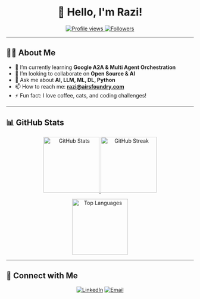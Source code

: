 <h1 align="center">👋 Hello, I'm Razi!</h1>

<p align="center">
  <a href="https://github.com/razi-aiandyou">
    <img src="https://komarev.com/ghpvc/?username=SleepingFolktales&style=flat-square" alt="Profile views"/>
  </a>
  <a href="https://github.com/SleepingFolktales?tab=repositories">
    <img src="https://img.shields.io/github/followers/SleepingFolktales?label=Followers&style=social" alt="Followers"/>
  </a>
</p>

---

## 👨‍💻 About Me

- 🌱 I’m currently learning **Google A2A & Multi Agent Orchestration**
- 👯 I’m looking to collaborate on **Open Source & AI**
- 💬 Ask me about **AI, LLM, ML, DL, Python**
- 📫 How to reach me: **razi@airsfoundry.com**
- ⚡ Fun fact: I love coffee, cats, and coding challenges!

---

## 📊 GitHub Stats

<p align="center">
  <a href="https://github.com/SleepingFolktales">
    <img height="150" src="https://github-readme-stats.vercel.app/api?username=SleepingFolktales&show_icons=true&theme=radical&include_all_commits=true&count_private=true" alt="GitHub Stats"/>
  </a>
  <a href="https://github.com/SleepingFolktales">
    <img height="150" src="https://github-readme-streak-stats.herokuapp.com/?user=SleepingFolktales&theme=radical" alt="GitHub Streak"/>
  </a>
</p>

<p align="center">
  <a href="https://github.com/SleepingFolktales">
    <img height="150" src="https://github-readme-stats.vercel.app/api/top-langs/?username=SleepingFolktales&layout=compact&theme=radical" alt="Top Languages"/>
  </a>
</p>

---

## 🔗 Connect with Me

<p align="center">
  <a href="[https://linkedin.com/in/yourprofile](https://www.linkedin.com/in/razi-ashary/)"><img alt="LinkedIn" src="https://img.shields.io/badge/-LinkedIn-0A66C2?style=flat-square&logo=linkedin&logoColor=white"/></a>
  <a href="razi@arisfoundry.com"><img alt="Email" src="https://img.shields.io/badge/-Email-D14836?style=flat-square&logo=gmail&logoColor=white"/></a>
</p>
